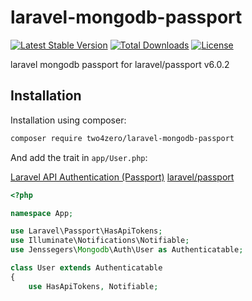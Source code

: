 laravel-mongodb-passport
===============

[![Latest Stable Version](https://poser.pugx.org/two4zero/laravel-mongodb-passport/v/stable)](https://packagist.org/packages/two4zero/laravel-mongodb-passport) [![Total Downloads](https://poser.pugx.org/two4zero/laravel-mongodb-passport/downloads)](https://packagist.org/packages/two4zero/laravel-mongodb-passport) [![License](https://poser.pugx.org/two4zero/laravel-mongodb-passport/license)](https://packagist.org/packages/two4zero/laravel-mongodb-passport)

laravel mongodb passport for laravel/passport v6.0.2

Installation
------------

Installation using composer:

```sh
composer require two4zero/laravel-mongodb-passport
```

And add the trait in `app/User.php`:

[Laravel API Authentication (Passport)](https://laravel.com/docs/5.6/passport) [laravel/passport](https://github.com/laravel/passport)

```php
<?php

namespace App;

use Laravel\Passport\HasApiTokens;
use Illuminate\Notifications\Notifiable;
use Jenssegers\Mongodb\Auth\User as Authenticatable;

class User extends Authenticatable
{
    use HasApiTokens, Notifiable;
```
